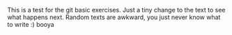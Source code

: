 
This is a test for the git basic exercises.
Just a tiny change to the text to see what happens next.
Random texts are awkward, you just never know what to write :) 
booya
